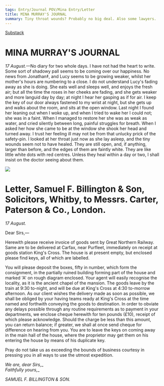 ```yaml
---
tags: Entry/Journal POV/Mina Entry/Letter 
title: MINA MURRAY'S JOURNAL
summary: Tiny throat wounds? Probably no big deal. Also some lawyers.
---
```


[Substack](https://draculadaily.substack.com/p/dracula-august-17-89d)

# MINA MURRAY'S JOURNAL

_17 August._—No diary for two whole days. I have not had the heart to write. Some sort of shadowy pall seems to be coming over our happiness. No news from Jonathan‡, and Lucy seems to be growing weaker, whilst her mother's hours are numbering to a close. I do not understand Lucy's fading away as she is doing. She eats well and sleeps well, and enjoys the fresh air; but all the time the roses in her cheeks are fading, and she gets weaker and more languid day by day; at night I hear her gasping as if for air. I keep the key of our door always fastened to my wrist at night, but she gets up and walks about the room, and sits at the open window. Last night I found her leaning out when I woke up, and when I tried to wake her I could not; she was in a faint. When I managed to restore her she was as weak as water, and cried silently between long, painful struggles for breath. When I asked her how she came to be at the window she shook her head and turned away. I trust her feeling ill may not be from that unlucky prick of the safety-pin. I looked at her throat just now as she lay asleep, and the tiny wounds seem not to have healed. They are still open, and, if anything, larger than before, and the edges of them are faintly white. They are like little white dots with red centres. Unless they heal within a day or two, I shall insist on the doctor seeing about them.

![](file:///C:/Users/emily/AppData/Local/Packages/microsoft.windowscommunicationsapps_8wekyb3d8bbwe/TempState/msohtmlclip/clip_image001.png)

# Letter, Samuel F. Billington & Son, Solicitors, Whitby, to Messrs. Carter, Paterson & Co., London.

_17 August._

Dear Sirs,—

Herewith please receive invoice of goods sent by Great Northern Railway. Same are to be delivered at Carfax, near Purfleet, immediately on receipt at goods station King's Cross. The house is at present empty, but enclosed please find keys, all of which are labelled.

You will please deposit the boxes, fifty in number, which form the consignment, in the partially ruined building forming part of the house and marked 'A' on rough diagram enclosed. Your agent will easily recognise the locality, as it is the ancient chapel of the mansion. The goods leave by the train at 9:30 to-night, and will be due at King's Cross at 4:30 to-morrow afternoon. As our client wishes the delivery made as soon as possible, we shall be obliged by your having teams ready at King's Cross at the time named and forthwith conveying the goods to destination. In order to obviate any delays possible through any routine requirements as to payment in your departments, we enclose cheque herewith for ten pounds (£10), receipt of which please acknowledge. Should the charge be less than this amount, you can return balance; if greater, we shall at once send cheque for difference on hearing from you. You are to leave the keys on coming away in the main hall of the house, where the proprietor may get them on his entering the house by means of his duplicate key.

Pray do not take us as exceeding the bounds of business courtesy in pressing you in all ways to use the utmost expedition.

_We are, dear Sirs,__  
_Faithfully yours,__

_SAMUEL F. BILLINGTON & SON._